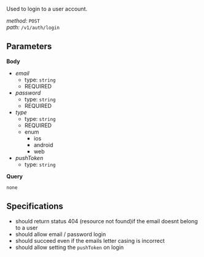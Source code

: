Used to login to a user account.  
  
*method:* `POST`  
*path:* `/v1/auth/login`  
  
Parameters  
-----------  
  
**Body**  
  
- *email*  
  - type: `string`  
  - REQUIRED  
- *password*  
  - type: `string`  
  - REQUIRED  
- *type*  
  - type: `string`  
  - REQUIRED  
  - enum  
    - ios  
    - android  
    - web  
- *pushToken*  
  - type: `string`  
  
**Query**  
  
`none`  
  
Specifications  
--------------  
  
- should return status 404 (resource not found)if the email doesnt belong to a user  
- should allow email / password login  
- should succeed even if the emails letter casing is incorrect  
- should allow setting the `pushToken` on login  
